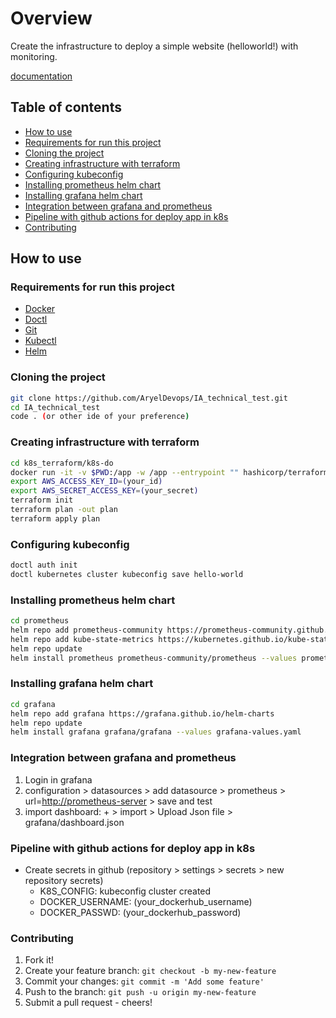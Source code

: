 # Overview

Create the infrastructure to deploy a simple website (helloworld!) with
monitoring.

[documentation](doc.md)

## Table of contents

* [How to use](#How-to-use)
* [Requirements for run this project](#Requirements-for-run-this-project)
* [Cloning the project](#Cloning-the-project)
* [Creating infrastructure with terraform](#Creating-infrastructure-with-terraform)
* [Configuring kubeconfig](#Configuring-kubeconfig)
* [Installing prometheus helm chart](#Installing-prometheus-helm-chart)
* [Installing grafana helm chart](#Installing-grafana-helm-chart)
* [Integration between grafana and prometheus](#Integration-between-grafana-and-prometheus)
* [Pipeline with github actions for deploy app in k8s](Pipeline-with-github-actions-for-deploy-app-in-k8s)
* [Contributing](#Contributing)

## How to use

### Requirements for run this project

* [Docker](https://docs.docker.com/engine/install/)
* [Doctl](https://docs.digitalocean.com/reference/doctl/how-to/install/)
* [Git](https://git-scm.com/)
* [Kubectl](https://kubernetes.io/docs/tasks/tools/install-kubectl-linux/)
* [Helm](https://helm.sh/)

### Cloning the project

```sh
git clone https://github.com/AryelDevops/IA_technical_test.git
cd IA_technical_test
code . (or other ide of your preference)
```

### Creating infrastructure with terraform

```sh
cd k8s_terraform/k8s-do
docker run -it -v $PWD:/app -w /app --entrypoint "" hashicorp/terraform:light sh //terraform official docker image 
export AWS_ACCESS_KEY_ID=(your_id)
export AWS_SECRET_ACCESS_KEY=(your_secret)
terraform init
terraform plan -out plan
terraform apply plan
```

### Configuring kubeconfig

```sh
doctl auth init 
doctl kubernetes cluster kubeconfig save hello-world 
```

### Installing prometheus helm chart

```sh
cd prometheus
helm repo add prometheus-community https://prometheus-community.github.io/helm-charts
helm repo add kube-state-metrics https://kubernetes.github.io/kube-state-metrics
helm repo update
helm install prometheus prometheus-community/prometheus --values prometheus-values.yaml
```

### Installing grafana helm chart

```sh
cd grafana
helm repo add grafana https://grafana.github.io/helm-charts
helm repo update
helm install grafana grafana/grafana --values grafana-values.yaml
```

### Integration between grafana and prometheus

1. Login in grafana
2. configuration > datasources > add datasource > prometheus > url=<http://prometheus-server> > save and test
3. import dashboard: + > import > Upload Json file > grafana/dashboard.json

### Pipeline with github actions for deploy app in k8s

* Create secrets in github (repository > settings > secrets > new repository secrets)
  * K8S_CONFIG: kubeconfig cluster created
  * DOCKER_USERNAME: (your_dockerhub_username)
  * DOCKER_PASSWD: (your_dockerhub_password)

### Contributing

1. Fork it!
2. Create your feature branch: `git checkout -b my-new-feature`
3. Commit your changes: `git commit -m 'Add some feature'`
4. Push to the branch: `git push -u origin my-new-feature`
5. Submit a pull request - cheers!
